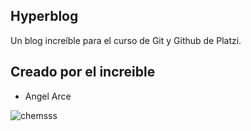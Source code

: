 ## Hyperblog
Un blog increíble para el curso de Git y Github de Platzi.

## Creado por el increible
* Angel Arce

![chemsss](https://i0.wp.com/noticieros.televisa.com/wp-content/uploads/2021/03/cheems-1.jpg?w=1080&ssl=1 "chemsss")